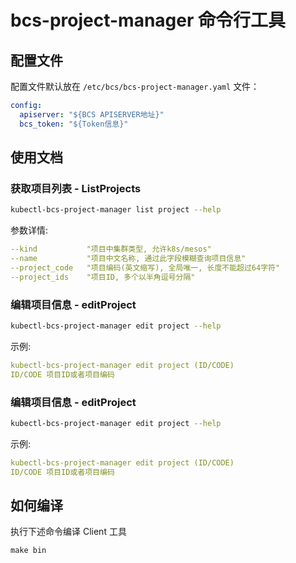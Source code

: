# bcs-project-manager 命令行工具

## 配置文件

配置文件默认放在 `/etc/bcs/bcs-project-manager.yaml` 文件：

```yaml
config:
  apiserver: "${BCS APISERVER地址}"
  bcs_token: "${Token信息}"
```

## 使用文档

### 获取项目列表 - ListProjects

```bash
kubectl-bcs-project-manager list project --help
```

参数详情:

```yaml 
--kind           "项目中集群类型, 允许k8s/mesos"  
--name           "项目中文名称, 通过此字段模糊查询项目信息"
--project_code   "项目编码(英文缩写), 全局唯一, 长度不能超过64字符"
--project_ids    "项目ID, 多个以半角逗号分隔"
```

### 编辑项目信息 - editProject

```bash
kubectl-bcs-project-manager edit project --help
```

示例:

```yaml 
kubectl-bcs-project-manager edit project (ID/CODE)
ID/CODE 项目ID或者项目编码
```

### 编辑项目信息 - editProject

```bash
kubectl-bcs-project-manager edit project --help
```

示例:

```yaml 
kubectl-bcs-project-manager edit project (ID/CODE)
ID/CODE 项目ID或者项目编码
```

## 如何编译

执行下述命令编译 Client 工具

```
make bin
```